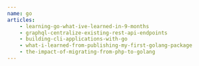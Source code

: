 ```yaml
---
name: go
articles:
    - learning-go-what-ive-learned-in-9-months
    - graphql-centralize-existing-rest-api-endpoints
    - building-cli-applications-with-go
    - what-i-learned-from-publishing-my-first-golang-package
    - the-impact-of-migrating-from-php-to-golang
---
```

